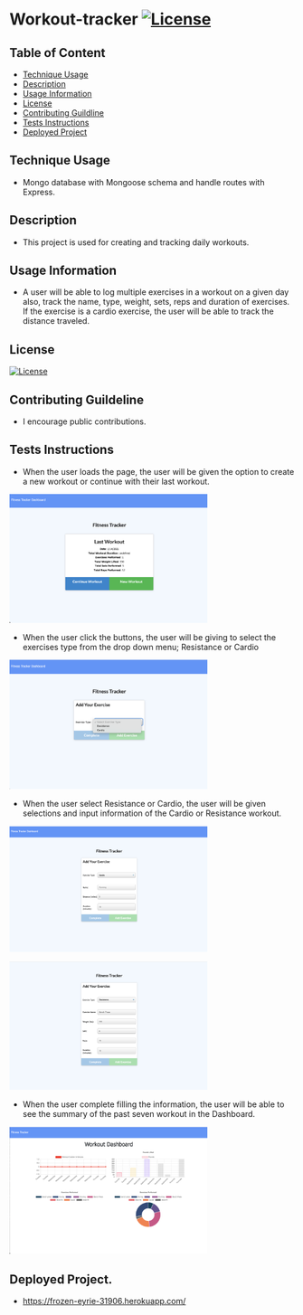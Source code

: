 # Workout-tracker [![License](https://img.shields.io/badge/License-MIT%201.0-lightblue.svg)](https://www.boost.org/LICENSE_1_0.txt)


## Table of Content

* [Technique Usage](#Techique-Usage)
* [Description](#Description )
* [Usage Information](#Usage-Information)
* [License](#License)
* [Contributing Guildline](#Contributing-Guildline)
* [Tests Instructions](#Tests-Instructions)
* [Deployed Project](#Deployed-Project)


## Technique Usage
* Mongo database with Mongoose schema and handle routes with Express.


## Description
* This project is used for creating and tracking daily workouts. 


## Usage Information
* A user will be able to log multiple exercises in a workout on a given day also, track the name, type, weight, sets, reps and duration of exercises. If the exercise is a cardio exercise, the user will be able to track the distance traveled.


## License
[![License](https://img.shields.io/badge/License-MIT%201.0-lightblue.svg)](https://www.boost.org/LICENSE_1_0.txt)

## Contributing Guildeline
* I encourage public contributions.


## Tests Instructions
* When the user loads the page, the user will be given the option to create a new workout or continue with their last workout.<br>


<img src="pictures/1.png" style="width: 350px;"><br>


* When the user click the buttons, the user will be giving to select the exercises type from the drop down menu; Resistance or Cardio <br>

<img src="pictures/2.png" style="width: 350px;"><br>


* When the user select Resistance or Cardio, the user will be given selections and input information of the Cardio or Resistance workout.<br>

<img src="pictures/cardio.png" style="width: 350px;"><br>

<img src="pictures/resistance.png" style="width: 350px;"><br>

* When the user complete filling the information, the user will be able to see the summary of the past seven workout in the Dashboard.<br>

<img src="pictures/dashboard.png" style="width: 350px;"><br>


## Deployed Project. 
* https://frozen-eyrie-31906.herokuapp.com/
